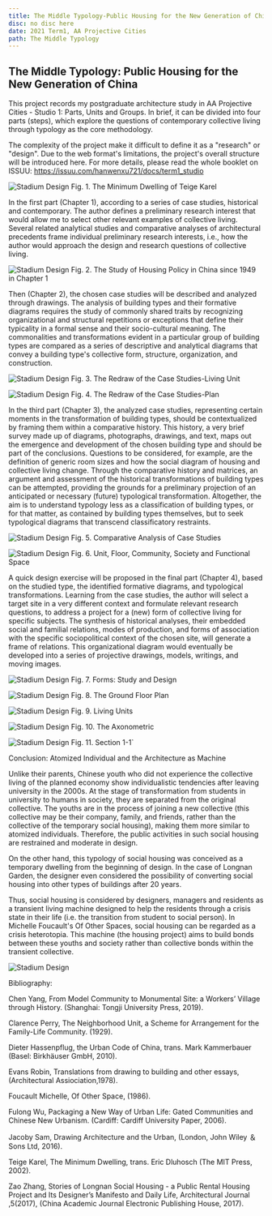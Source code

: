 ```yaml
---
title: The Middle Typology-Public Housing for the New Generation of China 
disc: no disc here
date: 2021 Term1, AA Projective Cities
path: The Middle Typology
---
```

<special>
</special>

## The Middle Typology: Public Housing for the New Generation of China

This project records my postgraduate architecture study in AA Projective Cities - Studio 1: Parts, Units and Groups. In brief, it can be divided into four parts (steps), which explore the questions of contemporary collective living through typology as the core methodology. 

The complexity of the project make it difficult to define it as a "research" or "design". Due to the web format's limitations, the project's overall structure will be introduced here. For more details, please read the whole booklet on ISSUU: https://issuu.com/hanwenxu721/docs/term1_studio


![Stadium Design](../images/articles/design_01/1.jpg)
Fig. 1. The Minimum Dwelling of Teige Karel


In the first part (Chapter 1), according to a series of case studies, historical and contemporary. The author defines a preliminary research interest that would allow me to select other relevant examples of collective living. Several related analytical studies and comparative analyses of architectural precedents frame individual preliminary research interests, i.e., how the author would approach the design and research questions of collective living.

![Stadium Design](../images/articles/design_01/2.jpg)
Fig. 2. The Study of Housing Policy in China since 1949 in Chapter 1


Then (Chapter 2), the chosen case studies will be described and analyzed through drawings. The analysis of building types and their formative diagrams requires the study of commonly shared traits by recognizing organizational and structural repetitions or exceptions that define their typicality in a formal sense and their socio-cultural meaning. The commonalities and transformations evident in a particular group of building types are compared as a series of descriptive and analytical diagrams that convey a building type's collective form, structure, organization, and construction.

![Stadium Design](../images/articles/design_01/3.jpg)
Fig. 3. The Redraw of the Case Studies-Living Unit

![Stadium Design](../images/articles/design_01/4.jpg)
Fig. 4. The Redraw of the Case Studies-Plan


In the third part (Chapter 3), the analyzed case studies, representing certain moments in the transformation of building types, should be contextualized by framing them within a comparative history. This history, a very brief survey made up of diagrams, photographs, drawings, and text, maps out the emergence and development of the chosen building type and should be part of the conclusions. Questions to be considered, for example, are the definition of generic room sizes and how the social diagram of housing and collective living change. Through the comparative history and matrices, an argument and assessment of the historical transformations of building types can be attempted, providing the grounds for a preliminary projection of an anticipated or necessary (future) typological transformation. Altogether, the aim is to understand typology less as a classification of building types, or for that matter, as contained by building types themselves, but to seek typological diagrams that transcend classificatory restraints.

![Stadium Design](../images/articles/design_01/5.jpg)
Fig. 5. Comparative Analysis of Case Studies

![Stadium Design](../images/articles/design_01/6.jpg)
Fig. 6. Unit, Floor, Community, Society and Functional Space


A quick design exercise will be proposed in the final part (Chapter 4), based on the studied type, the identified formative diagrams, and typological transformations. Learning from the case studies, the author will select a target site in a very different context and formulate relevant research questions, to address a project for a (new) form of collective living for specific subjects. The synthesis of historical analyses, their embedded social and familial relations, modes of production, and forms of association with the specific sociopolitical context of the chosen site, will generate a frame of relations. This organizational diagram would eventually be developed into a series of projective drawings, models, writings, and moving images.

![Stadium Design](../images/articles/design_01/7.jpg)
Fig. 7. Forms: Study and Design

![Stadium Design](../images/articles/design_01/8.jpg)
Fig. 8. The Ground Floor Plan

![Stadium Design](../images/articles/design_01/9.jpg)
Fig. 9. Living Units

![Stadium Design](../images/articles/design_01/10.jpg)
Fig. 10. The Axonometric

![Stadium Design](../images/articles/design_01/11.jpg)
Fig. 11. Section 1-1`


Conclusion: 
Atomized Individual and the Architecture as Machine

Unlike their parents, Chinese youth who did not experience the collective living of the planned economy show individualistic tendencies after leaving university in the 2000s. At the stage of transformation from students in university to humans in society, they are separated from the original collective. The youths are in the process of joining a new collective (this collective may be their company, family, and friends, rather than the collective of the temporary social housing), making them more similar to atomized individuals. Therefore, the public activities in such social housing are restrained and moderate in design.

On the other hand, this typology of social housing was conceived as a temporary dwelling from the beginning of design. In the case of Longnan Garden, the designer even considered the possibility of converting social housing into other types of buildings after 20 years.

Thus, social housing is considered by designers, managers and residents as a transient living machine designed to help the residents through a crisis state in their life (i.e. the transition from student to social person). In Michelle Foucault's Of Other Spaces, social housing can be regarded as a crisis heterotopia. This machine (the housing project) aims to build bonds between these youths and society rather than collective bonds within the transient collective.

![Stadium Design](../images/articles/design_01/12.jpg)


Bibliography:

Chen Yang, From Model Community to Monumental Site: a Workers’ Village through History. (Shanghai: Tongji University Press, 2019).

Clarence Perry, The Neighborhood Unit, a Scheme for Arrangement for the Family-Life Community. (1929).

Dieter Hassenpflug, the Urban Code of China, trans. Mark Kammerbauer (Basel: Birkhäuser GmbH, 2010).

Evans Robin, Translations from drawing to building and other essays,(Architectural Assiociation,1978).

Foucault Michelle, Of Other Space, (1986).

Fulong Wu, Packaging a New Way of Urban Life: Gated Communities and Chinese New Urbanism. (Cardiff: Cardiff University Paper, 2006).

Jacoby Sam, Drawing Architecture and the Urban, (London, John Wiley ＆ Sons Ltd, 2016).

Teige Karel, The Minimum Dwelling, trans. Eric Dluhosch (The MIT Press, 2002).

Zao Zhang, Stories of Longnan Social Housing - a Public Rental Housing Project and Its Designer’s Manifesto and Daily Life, Architectural Journal ,5(2017), (China Academic Journal Electronic Publishing House, 2017).